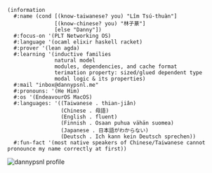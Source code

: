 ```racket
(information
  #:name (cond [(know-taiwanese? you) "Lîm Tsú-thuàn"]
               [(know-chinese? you) "林子篆"]
               [else "Danny"])
  #:focus-on '(PLT Networking OS)
  #:language '(ocaml elixir haskell racket)
  #:prover '(lean agda)
  #:learning '(inductive families
               natural model
               modules, dependencies, and cache format
               terimation property: sized/glued dependent type
               modal logic & its properties)
  #:mail "inbox@dannypsnl.me"
  #:pronouns: '(He Him)
  #:os '(EndeavourOS MacOS)
  #:languages: '((Taiwanese . thian-jiân)
                 (Chinese . 母語)
                 (English . fluent)
                 (Finnish . Osaan puhua vähän suomea)
                 (Japanese . 日本語がわからない)
                 (Deutsch . Ich kann kein Deutsch sprechen))
  #:fun-fact '(most native speakers of Chinese/Taiwanese cannot pronounce my name correctly at first))
```

<p align="left">
  <img align="center" src="https://github-readme-stats.vercel.app/api?username=dannypsnl&show_icons=true&locale=en" alt="dannypsnl profile" />
</p>
